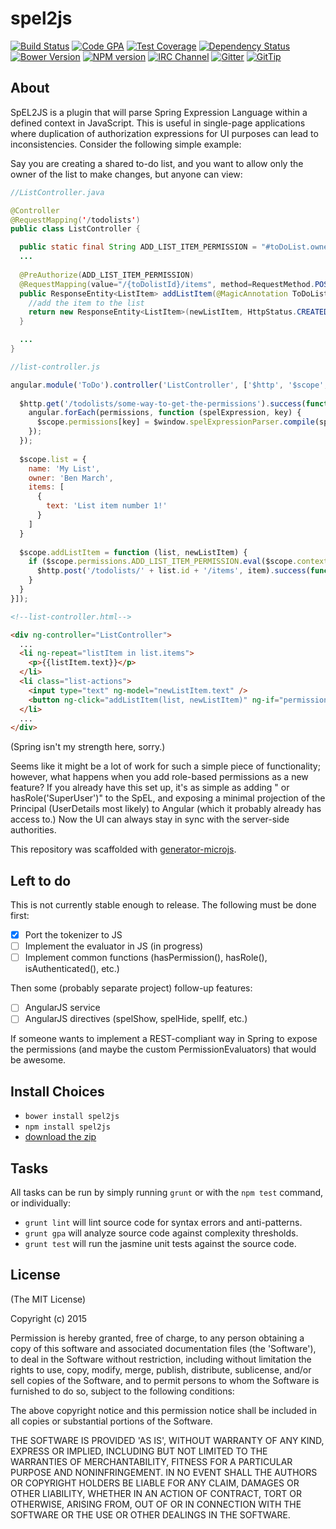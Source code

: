 # spel2js
[![Build Status][build-image]][build-url]
[![Code GPA][gpa-image]][gpa-url]
[![Test Coverage][coverage-image]][coverage-url]
[![Dependency Status][depstat-image]][depstat-url]
[![Bower Version][bower-image]][bower-url]
[![NPM version][npm-image]][npm-url]
[![IRC Channel][irc-image]][irc-url]
[![Gitter][gitter-image]][gitter-url]
[![GitTip][tip-image]][tip-url]

## About

SpEL2JS is a plugin that will parse Spring Expression Language within a defined context in JavaScript. This is useful
in single-page applications where duplication of authorization expressions for UI purposes can lead to inconsistencies.
Consider the following simple example:

Say you are creating a shared to-do list, and you want to allow only the owner of the list to make changes, but anyone can view: 

```java
//ListController.java

@Controller
@RequestMapping('/todolists')
public class ListController {

  public static final String ADD_LIST_ITEM_PERMISSION = "#toDoList.owner == principal.name";  
  ...
  
  @PreAuthorize(ADD_LIST_ITEM_PERMISSION)
  @RequestMapping(value="/{toDolistId}/items", method=RequestMethod.POST)
  public ResponseEntity<ListItem> addListItem(@MagicAnnotation ToDoList toDoList, @RequestBody ListItem newListItem) {
    //add the item to the list
    return new ResponseEntity<ListItem>(newListItem, HttpStatus.CREATED);
  }

  ...
}
```

```javascript
//list-controller.js

angular.module('ToDo').controller('ListController', ['$http', '$scope', '$window', function ($http, $scope, $window) {
  
  $http.get('/todolists/some-way-to-get-the-permissions').success(function (permissions) {
    angular.forEach(permissions, function (spelExpression, key) {
      $scope.permissions[key] = $window.spelExpressionParser.compile(spelExpression);
    });
  });
  
  $scope.list = {
    name: 'My List',
    owner: 'Ben March',
    items: [
      {
        text: 'List item number 1!'
      }
    ]
  }
  
  $scope.addListItem = function (list, newListItem) {
    if ($scope.permissions.ADD_LIST_ITEM_PERMISSION.eval($scope.context) {
      $http.post('/todolists/' + list.id + '/items', item).success(function () {...});  
    }
  }
}]);
```

```html
<!--list-controller.html-->

<div ng-controller="ListController">
  ...
  <li ng-repeat="listItem in list.items">
    <p>{{listItem.text}}</p>
  </li>
  <li class="list-actions">
    <input type="text" ng-model="newListItem.text" />
    <button ng-click="addListItem(list, newListItem)" ng-if="permissions.ADD_LIST_ITEM_PERMISSION.eval(context)">Add</button>
  </li>
  ...
</div>
```
(Spring isn't my strength here, sorry.)

Seems like it might be a lot of work for such a simple piece of functionality; however, what happens when you add role-based
permissions as a new feature? If you already have this set up, it's as simple as adding " or hasRole('SuperUser')" to 
the SpEL, and exposing a minimal projection of the Principal (UserDetails most likely) to Angular (which it probably already
has access to.) Now the UI can always stay in sync with the server-side authorities. 

This repository was scaffolded with [generator-microjs](https://github.com/daniellmb/generator-microjs).

## Left to do

This is not currently stable enough to release. The following must be done first:

- [x] Port the tokenizer to JS
- [ ] Implement the evaluator in JS (in progress)
- [ ] Implement common functions (hasPermission(), hasRole(), isAuthenticated(), etc.)

Then some (probably separate project) follow-up features:

- [ ] AngularJS service
- [ ] AngularJS directives (spelShow, spelHide, spelIf, etc.)

If someone wants to implement a REST-compliant way in Spring to expose the permissions (and maybe the custom
PermissionEvaluators) that would be awesome.


## Install Choices
- `bower install spel2js`
- `npm install spel2js`
- [download the zip](https://github.com/benmarch/spel2js/archive/master.zip)

## Tasks

All tasks can be run by simply running `grunt` or with the `npm test` command, or individually:

  * `grunt lint` will lint source code for syntax errors and anti-patterns.
  * `grunt gpa` will analyze source code against complexity thresholds.
  * `grunt test` will run the jasmine unit tests against the source code.

## License

(The MIT License)

Copyright (c) 2015  

Permission is hereby granted, free of charge, to any person obtaining
a copy of this software and associated documentation files (the
'Software'), to deal in the Software without restriction, including
without limitation the rights to use, copy, modify, merge, publish,
distribute, sublicense, and/or sell copies of the Software, and to
permit persons to whom the Software is furnished to do so, subject to
the following conditions:

The above copyright notice and this permission notice shall be
included in all copies or substantial portions of the Software.

THE SOFTWARE IS PROVIDED 'AS IS', WITHOUT WARRANTY OF ANY KIND,
EXPRESS OR IMPLIED, INCLUDING BUT NOT LIMITED TO THE WARRANTIES OF
MERCHANTABILITY, FITNESS FOR A PARTICULAR PURPOSE AND NONINFRINGEMENT.
IN NO EVENT SHALL THE AUTHORS OR COPYRIGHT HOLDERS BE LIABLE FOR ANY
CLAIM, DAMAGES OR OTHER LIABILITY, WHETHER IN AN ACTION OF CONTRACT,
TORT OR OTHERWISE, ARISING FROM, OUT OF OR IN CONNECTION WITH THE
SOFTWARE OR THE USE OR OTHER DEALINGS IN THE SOFTWARE.



[build-url]: https://travis-ci.org/benmarch/spel2js
[build-image]: http://img.shields.io/travis/benmarch/spel2js.png

[gpa-url]: https://codeclimate.com/github/benmarch/spel2js
[gpa-image]: https://codeclimate.com/github/benmarch/spel2js.png

[coverage-url]: https://codeclimate.com/github/benmarch/spel2js/code?sort=covered_percent&sort_direction=desc
[coverage-image]: https://codeclimate.com/github/benmarch/spel2js/coverage.png

[depstat-url]: https://david-dm.org/benmarch/spel2js
[depstat-image]: https://david-dm.org/benmarch/spel2js.png?theme=shields.io

[issues-url]: https://github.com/benmarch/spel2js/issues
[issues-image]: http://img.shields.io/github/issues/benmarch/spel2js.png

[bower-url]: http://bower.io/search/?q=spel2js
[bower-image]: https://badge.fury.io/bo/spel2js.png

[downloads-url]: https://www.npmjs.org/package/spel2js
[downloads-image]: http://img.shields.io/npm/dm/spel2js.png

[npm-url]: https://www.npmjs.org/package/spel2js
[npm-image]: https://badge.fury.io/js/spel2js.png

[irc-url]: http://webchat.freenode.net/?channels=spel2js
[irc-image]: http://img.shields.io/badge/irc-%23spel2js-brightgreen.png

[gitter-url]: https://gitter.im/benmarch/spel2js
[gitter-image]: http://img.shields.io/badge/gitter-benmarch/spel2js-brightgreen.png

[tip-url]: https://www.gittip.com/benmarch
[tip-image]: http://img.shields.io/gittip/benmarch.png

